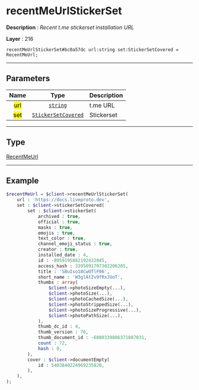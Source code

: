 # recentMeUrlStickerSet

**Description** : *Recent t\.me stickerset installation URL*

**Layer** : 216

```tl
recentMeUrlStickerSet#bc0a57dc url:string set:StickerSetCovered = RecentMeUrl;
```

---

## Parameters

| Name | Type | Description |
| :---: | :---: | :--- |
| <mark>url</mark> | [`string`](type/string) | t.me URL |
| <mark>set</mark> | [`StickerSetCovered`](type/StickerSetCovered) | Stickerset |

---

## Type

[RecentMeUrl](type/RecentMeUrl)

---

## Example

```php
$recentMeUrl = $client->recentMeUrlStickerSet(
	url : 'https://docs.liveproto.dev',
	set : $client->stickerSetCovered(
		set : $client->stickerSet(
			archived : true,
			official : true,
			masks : true,
			emojis : true,
			text_color : true,
			channel_emoji_status : true,
			creator : true,
			installed_date : 4,
			id : -8959195882192422045,
			access_hash : 3395891707302206285,
			title : 'SBuIso18CwUTlF06',
			short_name : 'W3glAtZv9fRxJUoT',
			thumbs : array(
				$client->photoSizeEmpty(...),
				$client->photoSize(...),
				$client->photoCachedSize(...),
				$client->photoStrippedSize(...),
				$client->photoSizeProgressive(...),
				$client->photoPathSize(...),
			),
			thumb_dc_id : 4,
			thumb_version : 76,
			thumb_document_id : -6080339806371887031,
			count : 72,
			hash : 0,
		),
		cover : $client->documentEmpty(
			id : 5403840224969235820,
		),
	),
);
```